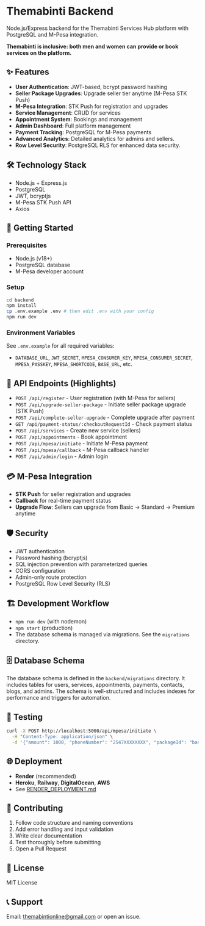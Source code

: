 # Themabinti Backend

Node.js/Express backend for the Themabinti Services Hub platform with PostgreSQL and M-Pesa integration.

**Themabinti is inclusive: both men and women can provide or book services on the platform.**

## ✨ Features

- **User Authentication**: JWT-based, bcrypt password hashing
- **Seller Package Upgrades**: Upgrade seller tier anytime (M-Pesa STK Push)
- **M-Pesa Integration**: STK Push for registration and upgrades
- **Service Management**: CRUD for services
- **Appointment System**: Bookings and management
- **Admin Dashboard**: Full platform management
- **Payment Tracking**: PostgreSQL for M-Pesa payments
- **Advanced Analytics**: Detailed analytics for admins and sellers.
- **Row Level Security**: PostgreSQL RLS for enhanced data security.

## 🛠️ Technology Stack

- Node.js + Express.js
- PostgreSQL
- JWT, bcryptjs
- M-Pesa STK Push API
- Axios

## 🚀 Getting Started

### Prerequisites
- Node.js (v18+)
- PostgreSQL database
- M-Pesa developer account

### Setup
```bash
cd backend
npm install
cp .env.example .env # then edit .env with your config
npm run dev
```

### Environment Variables
See `.env.example` for all required variables:
- `DATABASE_URL`, `JWT_SECRET`, `MPESA_CONSUMER_KEY`, `MPESA_CONSUMER_SECRET`, `MPESA_PASSKEY`, `MPESA_SHORTCODE`, `BASE_URL`, etc.

## 🔧 API Endpoints (Highlights)

- `POST /api/register` - User registration (with M-Pesa for sellers)
- `POST /api/upgrade-seller-package` - Initiate seller package upgrade (STK Push)
- `POST /api/complete-seller-upgrade` - Complete upgrade after payment
- `GET /api/payment-status/:checkoutRequestId` - Check payment status
- `POST /api/services` - Create new service (sellers)
- `POST /api/appointments` - Book appointment
- `POST /api/mpesa/initiate` - Initiate M-Pesa payment
- `POST /api/mpesa/callback` - M-Pesa callback handler
- `POST /api/admin/login` - Admin login

## 💳 M-Pesa Integration

- **STK Push** for seller registration and upgrades
- **Callback** for real-time payment status
- **Upgrade Flow**: Sellers can upgrade from Basic → Standard → Premium anytime

## 🛡️ Security

- JWT authentication
- Password hashing (bcryptjs)
- SQL injection prevention with parameterized queries
- CORS configuration
- Admin-only route protection
- PostgreSQL Row Level Security (RLS)

## 🏗️ Development Workflow

- `npm run dev` (with nodemon)
- `npm start` (production)
- The database schema is managed via migrations. See the `migrations` directory.

## 🗄️ Database Schema

The database schema is defined in the `backend/migrations` directory. It includes tables for users, services, appointments, payments, contacts, blogs, and admins. The schema is well-structured and includes indexes for performance and triggers for automation.

## 🧪 Testing
```bash
curl -X POST http://localhost:5000/api/mpesa/initiate \
  -H "Content-Type: application/json" \
  -d '{"amount": 1000, "phoneNumber": "2547XXXXXXXX", "packageId": "basic", "packageName": "Basic Package"}'
```

## 🌐 Deployment

- **Render** (recommended)
- **Heroku**, **Railway**, **DigitalOcean**, **AWS**
- See [RENDER_DEPLOYMENT.md](../RENDER_DEPLOYMENT.md)

## 🤝 Contributing

1. Follow code structure and naming conventions
2. Add error handling and input validation
3. Write clear documentation
4. Test thoroughly before submitting
5. Open a Pull Request

## 📄 License

MIT License

## 📞 Support

Email: themabintionline@gmail.com or open an issue.
